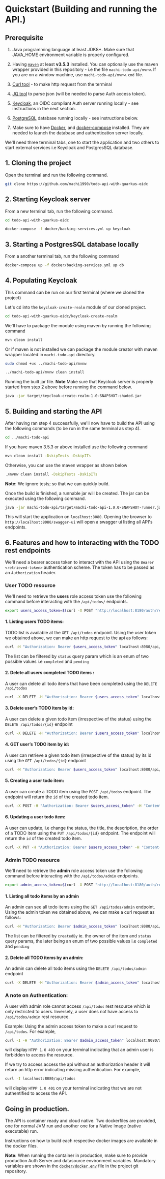 
# Quickstart (Building and running the API.)

## Prerequisite
1. Java programming language at least JDK8+. Make sure that JAVA_HOME environment variable is properly configured.

2. Having [`maven`](https://maven.apache.org/download.cgi) at least **v3.5.3** installed. You can optionally use the maven wrapper provided in this repository - i.e the file `machi-todo-api/mvnw`. If you are on a window machine, use `machi-todo-api/mvnw.cmd` file.

3.  [Curl tool](https://curl.haxx.se/) - to make http request from the terminal

4.  [JQ tool](https://stedolan.github.io/jq/) to parse json (will be needed to parse Auth access token).

5.  [Keycloak](https://www.keycloak.org/), an OIDC compliant Auth server running locally - see instructions in the next section.

6.  [PostgreSQL](https://www.postgresql.org/) database running locally - see instructions below.

7. Make sure to have [Docker](https://www.docker.com/), and [docker-compose](https://docs.docker.com/compose/) installed. They are needed to launch the database and authentication server locally.


We'll need three terminal tabs, one to start the application and two others to start external services i.e Keycloak and PostgresSQL database.

## 1. Cloning the project
Open the terminal and run the following command.
```bash
git clone https://github.com/machi1990/todo-api-with-quarkus-oidc
```  
 
## 2. Starting  Keycloak  server
From a new terminal tab, run the following command.

```bash
cd todo-api-with-quarkus-oidc
```

```bash
docker-compose -f docker/backing-services.yml up keycloak
```
## 3. Starting a PostgresSQL database locally
From a another terminal tab, run the following command
```bash
docker-compose up -f docker/backing-services.yml up db
```

## 4.  Populating Keycloak
This command can be run on our first terminal (where we cloned the project) 

Let's cd into the `keycloak-create-realm` module of our cloned project.
```bash
cd todo-api-with-quarkus-oidc/keycloak-create-realm
```

We'll have to package the module using maven by running the following command
```bash
mvn clean install
```

Or if maven is not installed we can package the module creator with maven wrapper located in `machi-todo-api` directory.
```bash
sudo chmod +ux ../machi-todo-api/mvnw
```

```bash
../machi-todo-api/mvnw clean install
```

Running the built jar file. 
**Note** Make sure that Keycloak server is properly started from step 2 above before running the command below.
 
```bash
java -jar target/keycloak-create-realm-1.0-SNAPSHOT-shaded.jar
```

## 5. Building and starting the API

After having ran step 4 successfully, we'll now have to build the API using the following commands (to be run in the same terminal as step 4).

```bash
cd ../machi-todo-api
```

If you have maven 3.5.3 or above installed use the following command  
```bash
mvn clean install -DskipTests -DskipITs
```

Otherwise, you can use the maven wrapper as shown below 
```bash
./mvnw clean install -DskipTests -DskipITs
```

**Note:** We ignore tests; so that we can quickly build.

Once the build is finished, a runnable jar will be created. The jar can be executed using the following command.

 ```bash
java -jar machi-todo-api/target/machi-todo-api-1.0.0-SNAPSHOT-runner.jar
```

This will start the application on `localhost:8080`. Opening the browser to  `http://localhost:8080/swagger-ui` will open a swagger ui listing all API's endpoints.  
 

## 6.  Features and how to interacting with the TODO rest endpoints

We'll need a bearer access token to interact with the API using the `Bearer <retrieved-token>` authentication scheme. The token has to be passed as an `Authorization` header.

### User TODO resource
We'll need to retrieve the **users** role access token use the following command before interacting with the `/api/todos/` endpoints.

```bash
export users_access_token=$(curl -X POST "http://localhost:8180/auth/realms/todo-api/protocol/openid-connect/token" -H "Content-Type: application/x-www-form-urlencoded" -d "client_id=machi-todo-api" -d "client_secret=secret" -d "username=machi" -d "password=machi" -d "grant_type=password" | jq -r '.access_token')
```
#### 1. Listing users TODO items:
TODO list is available at the `GET /api/todos` endpoint. Using the user token we obtained above, we can make an http request to the api as follows:

```bash
curl -H "Authorization: Bearer $users_access_token" localhost:8080/api/todos
```

The list can be filtered by `status` query param which is an enum of two possible values i.e `completed` and `pending`

#### 2. Delete all users completed TODO items :
A user can delete all todo items that have been completed using the `DELETE /api/todos`

```bash
curl -X DELETE -H "Authorization: Bearer $users_access_token" localhost:8080/api/todos
```

#### 3. Delete user’s TODO item by id:
A user can delete a given todo item (irrespective of the status) using the `DELETE /api/todos/{id}` endpoint
```bash
curl -X DELETE -H "Authorization: Bearer $users_access_token" localhost:8080/api/todos/1
```

#### 4. GET user’s TODO item by id:
A user can retrieve a given todo item (irrespective of the status) by its id using the `GET /api/todos/{id}` endpoint

```bash
curl -H "Authorization: Bearer $users_access_token" localhost:8080/api/todos/1
```

#### 5. Creating a user todo item:
A user can create a TODO item using the `POST /api/todos` endpoint. The endpoint will return the `id` of the created todo item.

```bash
curl -X POST -H "Authorization: Bearer $users_access_token" -H "Content-Type: application/json" -d '{"title":"first","description":"description","order":0}' localhost:8080/api/todos/
```

#### 6. Updating a user todo item:

A user can update, i.e change the status, the title, the description, the order of a TODO item using the `PUT /api/todos/{id}` endpoint. The endpoint will return the `id` of the created todo item.

```bash
curl -X PUT -H "Authorization: Bearer $users_access_token" -H "Content-Type: application/json" -d '{"title":"first","description":"description","order":0, "status":"completed"}' localhost:8080/api/todos/1
```

### Admin TODO resource
We'll need to retrieve the **admin**  role access token use the following command before interacting with the `/api/todos/admin` endpoints.
```bash
export admin_access_token=$(curl -X POST "http://localhost:8180/auth/realms/todo-api/protocol/openid-connect/token" -H "Content-Type: application/x-www-form-urlencoded" -d "client_id=machi-todo-api" -d "client_secret=secret" -d "username=admin" -d "password=admin" -d "grant_type=password" | jq -r '.access_token')
```
#### 1. Listing all todo items by an admin

An admin can see all todo items using the `GET /api/todos/admin` endpoint. Using the admin token we obtained above, we can make a curl request as follows:

```bash
curl -H "Authorization: Bearer $admin_access_token" localhost:8080/api/todos/admin
```
The list can be filtered by `createdBy` ie. the owner of the item and `status` query params, the later being an enum of two possible values i.e `completed` and `pending`

#### 2. Delete all TODO items by an admin:
An admin can delete all todo items using the `DELETE /api/todos/admin` endpoint

```bash
curl -X DELETE -H "Authorization: Bearer $admin_access_token" localhost:8080/api/todos/admin
```

### A note on Authentication:

A user with admin role cannot access `/api/todos` rest resource which is only restricted to users. Inversely, a user does not have access to `/api/todos/admin` rest resource.

 
Example:
Using the admin access token to make a curl request to `/api/todos`. For example,

```bash
curl -I -H "Authorization: Bearer $admin_access_token" localhost:8080/api/todos
```

will display `HTPP 1.0 403` on your terminal indicating that an admin user is forbidden to access the resource.

If we try to access access the api without an authorization header it will return an http error indicating missing authentication. For example,

```bash
curl -I localhost:8080/api/todos
```

will display `HTPP 1.0 401` on your terminal indicating that we are not authentified to access the API.
  

## Going in production.
The API is container ready and cloud native. Two dockerfiles are provided, one for normal JVM run and another one for a Native Image (native executable) run.

Instructions on how to build each respective docker images are available in the docker files.

**Note:** When running the container in production, make sure to provide production Auth Server and datasource environment variables. Mandatory variables are shown in the [`docker/docker.env`](https://github.com/machi1990/todo-api-with-quarkus-oidc/blob/master/docker/docker.env) file in the project git repository.

